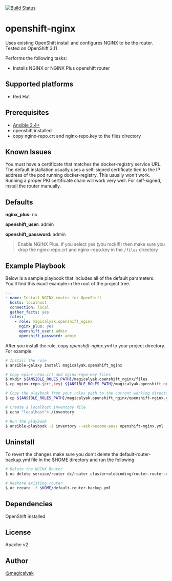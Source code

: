 [![Build Status](https://travis-ci.org/magicalyak/openshift-nginx.svg?branch=master)](https://travis-ci.org/magicalyak/openshift-nginx)

# openshift-nginx

Uses existing OpenShift install and configures NGINX to be the router.
Tested on OpenShift 3.11

Performs the following tasks:

- Installs NGINX or NGINX Plus openshift router

## Supported platforms

- Red Hat

## Prerequisites

- [Ansible 2.4+](https://docs.ansible.com)
- openshift installed
- copy nginx-repo.crt and nginx-repo.key to the files directory

## Known Issues

You must have a certificate that matches the docker-registry service URL.  The default installation usually uses a self-signed certificate tied to the IP address of the pod running docker-registry.  This usually won't work.  Running a proper PKI certificate chain will work very well.  For self-signed, install the router manually.

## Defaults

**nginx_plus:** no

**openshift_user:** admin

**openshift_password:** admin

> Enable NGINX Plus.  If you select yes (you rock!!!) then make sure you drop the nginx-repo.crt and nginx-repo.key in the `/files` directory

## Example Playbook

Below is a sample playbook that includes all of the default parameters. You'll find this exact example in the root of the project tree.

```yaml
---
- name: Install NGINX router for OpenShift
  hosts: localhost
  connection: local
  gather_facts: yes
  roles:
    - role: magicalyak.openshift_nginx
      nginx_plus: yes
      openshift_user: admin
      openshift_password: admin
```

After you install the role, copy *openshift-nginx.yml* to your project directory. For example:

```sh
# Install the role
$ ansible-galaxy install magicalyak.openshift_nginx

# Copy nginx-repo.crt and nginx-repo-key files
$ mkdir ${ANSIBLE_ROLES_PATH}/magicalyak.openshift_nginx/files
$ cp nginx-repo.{crt,key} ${ANSIBLE_ROLES_PATH}/magicalyak.openshift_nginx/files

# Copy the playbook from your roles path to the current working directory
$ cp ${ANSIBLE_ROLES_PATH}/magicalyak.openshift_nginx/openshift-nginx.yml .

# Create a localhost inventory file
$ echo "localhost">./inventory

# Run the playbook
$ ansible-playbook -i inventory --ask-become-pass openshift-nginx.yml
```

## Uninstall

To revert the changes make sure you don't delete the default-router-backup.yml file in the $HOME directory and run the following:

```sh
# Delete the NGINX Router
$ oc delete service/router dc/router clusterrolebinding/router-router-role serviceaccount/router

# Restore existing router
$ oc create -f $HOME/default-router-backup.yml
```

## Dependencies

OpenShift installed

## License

Apache v2

## Author

[@magicalyak](https://github.com/magicalyak)
